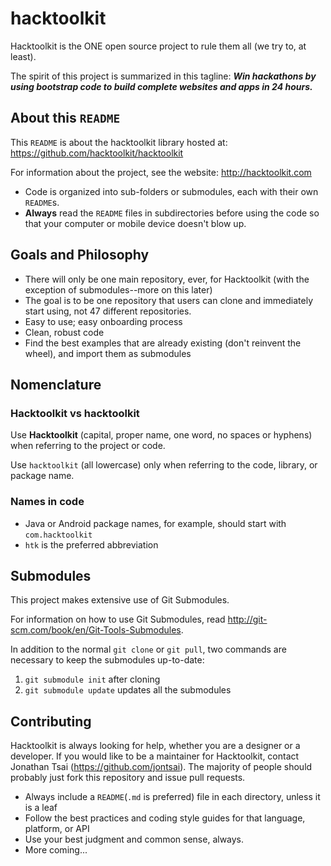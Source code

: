 hacktoolkit
===========

Hacktoolkit is the ONE open source project to rule them all (we try to, at least).

The spirit of this project is summarized in this tagline: _**Win hackathons by using bootstrap code to build complete websites and apps in 24 hours.**_

## About this `README`

This `README` is about the hacktoolkit library hosted at: https://github.com/hacktoolkit/hacktoolkit

For information about the project, see the website: http://hacktoolkit.com

* Code is organized into sub-folders or submodules, each with their own `README`s.
* **Always** read the `README` files in subdirectories before using the code so that your computer or mobile device doesn't blow up.

## Goals and Philosophy

* There will only be one main repository, ever, for Hacktoolkit (with the exception of submodules--more on this later)
* The goal is to be one repository that users can clone and immediately start using, not 47 different repositories.
* Easy to use; easy onboarding process
* Clean, robust code
* Find the best examples that are already existing (don't reinvent the wheel), and import them as submodules



## Nomenclature

### Hacktoolkit vs hacktoolkit

Use **Hacktoolkit** (capital, proper name, one word, no spaces or hyphens) when referring to the project or code.

Use `hacktoolkit` (all lowercase) only when referring to the code, library, or package name.

### Names in code

* Java or Android package names, for example, should start with `com.hacktoolkit`
* `htk` is the preferred abbreviation

## Submodules

This project makes extensive use of Git Submodules.

For information on how to use Git Submodules, read <http://git-scm.com/book/en/Git-Tools-Submodules>.

In addition to the normal `git clone` or `git pull`, two commands are necessary to keep the submodules up-to-date:

1. `git submodule init` after cloning
2. `git submodule update` updates all the submodules

## Contributing

Hacktoolkit is always looking for help, whether you are a designer or a developer.
If you would like to be a maintainer for Hacktoolkit, contact Jonathan Tsai (<https://github.com/jontsai>).
The majority of people should probably just fork this repository and issue pull requests.

* Always include a `README`(`.md` is preferred) file in each directory, unless it is a leaf
* Follow the best practices and coding style guides for that language, platform, or API
* Use your best judgment and common sense, always.
* More coming...

